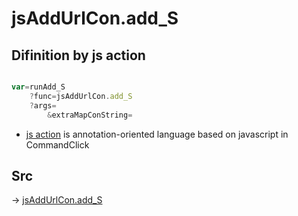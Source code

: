 # jsAddUrlCon.add_S

## Difinition by js action

```js.js

var=runAdd_S
	?func=jsAddUrlCon.add_S
	?args=
		&extraMapConString=
```

- [js action]() is annotation-oriented language based on javascript in CommandClick

## Src

-> [jsAddUrlCon.add_S](https://github.com/puutaro/CommandClick/blob/master/app/src/main/java/com/puutaro/commandclick/fragment_lib/terminal_fragment/js_interface/toolbar/JsAddUrlCon.kt#L23)


